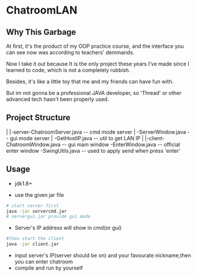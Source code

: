 # ChatroomLAN
## Why This Garbage
At first, it's the product of my OOP practice course, and the interface you can see now was according to teachers' demmands.

Now I take it out because It is the only project these years I've made since I learned to code, which is not a completely rubbish.

Besides, it's like a little toy that me and my friends can have fun with.

But im not gonna be a professional JAVA developer, so 'Thread' or other advanced tech hasn't been properly used.
## Project Structure
|
|-server-ChatroomServer.java -- cmd mode server
|       -ServerWindow.java -- gui mode server
|       -GetHostIP.java -- util to get LAN IP 
|
|-client-ChatroomWindow.java -- gui main window
        -EnterWindow.java -- official enter window
        -SwingUtils.java -- used to apply send when press 'enter'
## Usage
+ jdk1.8+
- use the given jar file
```bash
# start server first
java -jar servercmd.jar 
# servergui.jar provide gui mode
```
  - Server's IP address will show in cmd(or gui)
```bash
#then start the client
java -jar client.jar
```
  - input server's IP(server should be on) and your favourate nickname,then you can enter chatroom
- compile and run by yourself
